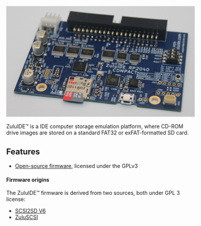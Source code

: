 <img src="assets/img/ZuluIDE-RP2040-Compact-Rev2023d.jpg" alt="ZuluIDE Compact RP2040 PCB">


ZuluIDE™ is a IDE computer storage emulation platform, where CD-ROM drive images are stored on a standard FAT32 or exFAT-formatted SD card.

## Features

* [Open-source firmware](https://github.com/zuluIDE/zuluIDE-firmware), licensed under the GPLv3

#### Firmware origins

The ZuluIDE™ firmware is derived from two sources, both under GPL 3 license:

* [SCSI2SD V6](http://www.codesrc.com/gitweb/index.cgi?p=SCSI2SD-V6.git;a=summary)
* [ZuluSCSI](https://github.com/zuluscsi/ZuluSCSI-firmware)
